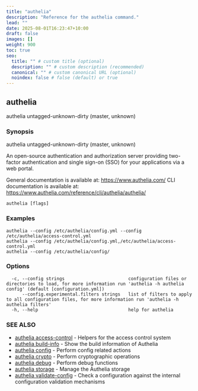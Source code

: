 ```yaml
---
title: "authelia"
description: "Reference for the authelia command."
lead: ""
date: 2025-08-01T16:23:47+10:00
draft: false
images: []
weight: 900
toc: true
seo:
  title: "" # custom title (optional)
  description: "" # custom description (recommended)
  canonical: "" # custom canonical URL (optional)
  noindex: false # false (default) or true
---
```


## authelia

authelia untagged-unknown-dirty (master, unknown)

### Synopsis

authelia untagged-unknown-dirty (master, unknown)

An open-source authentication and authorization server providing
two-factor authentication and single sign-on (SSO) for your
applications via a web portal.

General documentation is available at: https://www.authelia.com/
CLI documentation is available at: https://www.authelia.com/reference/cli/authelia/authelia/

```
authelia [flags]
```

### Examples

```
authelia --config /etc/authelia/config.yml --config /etc/authelia/access-control.yml
authelia --config /etc/authelia/config.yml,/etc/authelia/access-control.yml
authelia --config /etc/authelia/config/
```

### Options

```
  -c, --config strings                        configuration files or directories to load, for more information run 'authelia -h authelia config' (default [configuration.yml])
      --config.experimental.filters strings   list of filters to apply to all configuration files, for more information run 'authelia -h authelia filters'
  -h, --help                                  help for authelia
```

### SEE ALSO

* [authelia access-control](authelia_access-control.md)	 - Helpers for the access control system
* [authelia build-info](authelia_build-info.md)	 - Show the build information of Authelia
* [authelia config](authelia_config.md)	 - Perform config related actions
* [authelia crypto](authelia_crypto.md)	 - Perform cryptographic operations
* [authelia debug](authelia_debug.md)	 - Perform debug functions
* [authelia storage](authelia_storage.md)	 - Manage the Authelia storage
* [authelia validate-config](authelia_validate-config.md)	 - Check a configuration against the internal configuration validation mechanisms

